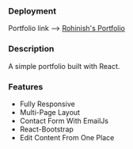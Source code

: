 ### Deployment

Portfolio link -->  [Rohinish's Portfolio](https://rohinishraj124.github.io/Portfolio_New/)


### Description

A simple portfolio built with React. 

### Features

- Fully Responsive
- Multi-Page Layout
- Contact Form With EmailJs
- React-Bootstrap
- Edit Content From One Place


